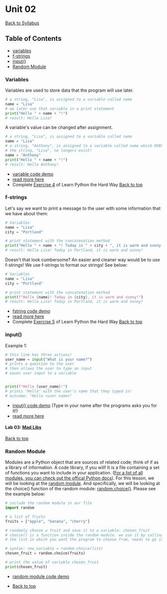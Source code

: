 # <a id="top"></a>Unit 02

[Back to Syllabus](../README.md)

## Table of Contents

-   [variables](#variables)
-   [f-strings](#fstring)
-   [input()](#input)
-   [Random Module](#random)

### <a id="variables"></a>Variables

Variables are used to store data that the program will use later.

```python
# a string, "Lisa", is assigned to a variable called name
name = "Lisa"
# we later use that variable in a print statement
print("Hello " + name + "!")
# result: Hello Lisa!
```

A variable's value can be changed after assignment.

```python
# a string, "Lisa", is assigned to a variable called name
name = "Lisa"
# a string, "Anthony", is assigned to a variable called name which OVERWRITES the previous data
# the string, "Lisa", no longers exist!
name = "Anthony"
print("Hello " + name + "!")
# result: Hello Anthony!
```

-   [variable code demo](https://repl.it/@pdxadmin/variables)
-   [read more here](https://www.w3schools.com/python/python_variables.asp)
-   Complete [Exercise 4](https://learnpythonthehardway.org/python3/ex4.html) of Learn Python the Hard Way
    [Back to top](#top)

### <a id="fstring">f-strings</a>

Let's say we want to print a message to the user with some information that we have about them:

```python
# Variables
name = "Lisa"
city = "Portland"

# print statement with the concatenation method
print("Hello " + name + "! Today in " + city + ", it is warm and sunny!")
# result: Hello Lisa! Today in Portland, it is warm and sunny!
```

Doesn't that look cumbersome? An easier and cleaner way would be to use f-strings! We use f-strings to format our strings! See below:

```python
# Variables
name = "Lisa"
city = "Portland"

# print statement with the concatenation method
print(f"Hello {name}! Today in {city}, it is warm and sunny!")
# result: Hello Lisa! Today in Portland, it is warm and sunny!
```

-   [fstring code demo](https://repl.it/@pdxadmin/fstrings)
-   [read more here](https://www.w3schools.com/python/ref_func_print.asp)
-   Complete [Exercise 5](https://learnpythonthehardway.org/python3/ex5.html) of Learn Python the Hard Way
    [Back to top](#top)

### <a id="input"></a>input()

Example 1:

```python
# this line has three actions!
user_name = input("What is your name?")
# prints a question to the user
# then allows the user to type an input
# saves user input to a variable


print(f"Hello {user_name}!")
# prints "Hello" with the user's name that they typed in!
# outcome: "Hello <user name>"
```

-   [input() code demo](https://repl.it/@pdxadmin/input) (Type in your name after the programs asks you for it!)
-   [read more here](https://www.w3schools.com/python/ref_func_input.asp)

#### Lab 03: [Mad Libs](https://github.com/PdxCodeGuild/Programming101/blob/master/labs/madlibs.md)

[Back to top](#top)

### <a id="random"></a>Random Module

Modules are a Python object that are sources of related code; think of if as a library of information. A code library, if you will! It is a file containing a set of functions you want to include in your application. ([For a list of all modules, you can check out the offical Python docs](https://docs.python.org/3/py-modindex.html)). For this lesson, we will be looking at the [random module](https://pynative.com/python-random-module/). And specifically, we will be looking at the choice() function of the random module: [random.choice()](https://www.w3schools.com/python/ref_random_choice.asp). Please see the example below:

```python
# include the random module in our file
import random

# a list of fruits
fruits = ["apple", "banana", "cherry"]

# randomly choose a fruit and save it to a variable: chosen_fruit
# choice() is a function inside the random module. we use it by calling it: random.choice()
# the list in which you want the program to choose from, needs to go inside the parenthesis of choice()

# syntax: new_variable = random.choice(list)
chosen_fruit = random.choice(fruits)

# print the value of variable chosen_fruit
print(chosen_fruit)
```

-   [random module code demo](https://repl.it/@pdxadmin/random)

*   [Back to top](#top)
